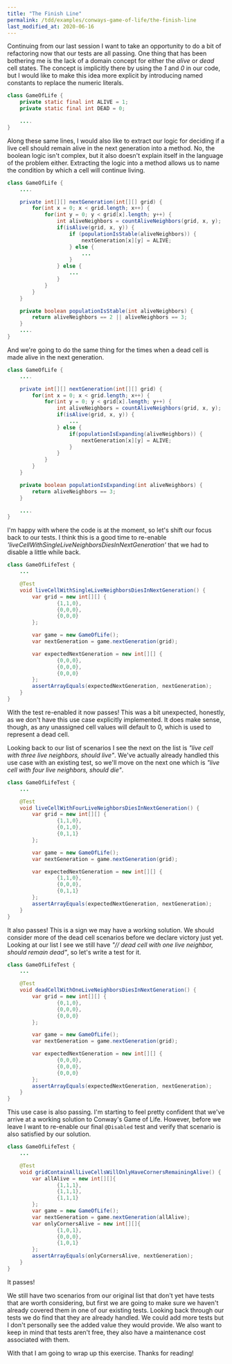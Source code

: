 ```yaml
---
title: "The Finish Line"
permalink: /tdd/examples/conways-game-of-life/the-finish-line
last_modified_at: 2020-06-16
---
```

Continuing from our last session I want to take an opportunity to do a bit of refactoring now that our tests are all
passing. One thing that has been bothering me is the lack of a domain concept for either the *alive* or *dead* cell
states. The concept is implicitly there by using the *1* and *0* in our code, but I would like to make this idea more
explicit by introducing named constants to replace the numeric literals.

```java
class GameOfLife {
    private static final int ALIVE = 1;
    private static final int DEAD = 0;

    ....
}
```
Along these same lines, I would also like to extract our logic for deciding if a live cell should remain alive in the
next generation into a method. No, the boolean logic isn't complex, but it also doesn't explain itself in the language
of the problem either. Extracting the logic into a method allows us to name the condition by which a cell will continue
living.

```java
class GameOfLife {
    ....

    private int[][] nextGeneration(int[][] grid) {
        for(int x = 0; x < grid.length; x++) {
            for(int y = 0; y < grid[x].length; y++) {
                int aliveNeighbors = countAliveNeighbors(grid, x, y);
                if(isAlive(grid, x, y)) {
                    if (populationIsStable(aliveNeighbors)) {
                        nextGeneration[x][y] = ALIVE;
                    } else {
                        ...
                    }
                } else {
                    ...
                }
            }
        }
    }

    private boolean populationIsStable(int aliveNeighbors) {
        return aliveNeighbors == 2 || aliveNeighbors == 3;
    }
    ....
}
```

And we're going to do the same thing for the times when a dead cell is made alive in the next generation.

```java
class GameOfLife {
    ....

    private int[][] nextGeneration(int[][] grid) {
        for(int x = 0; x < grid.length; x++) {
            for(int y = 0; y < grid[x].length; y++) {
                int aliveNeighbors = countAliveNeighbors(grid, x, y);
                if(isAlive(grid, x, y)) {
                    ...
                } else {
                    if(populationIsExpanding(aliveNeighbors)) {
                        nextGeneration[x][y] = ALIVE;
                    }
                }
            }
        }
    }

    private boolean populationIsExpanding(int aliveNeighbors) {
        return aliveNeighbors == 3;
    }

    ....
}
```

I'm happy with where the code is at the moment, so let's shift our focus back to our tests. I think this is a good time 
to re-enable *'liveCellWithSingleLiveNeighborsDiesInNextGeneration'* that we had to disable a little while back.

```java
class GameOfLifeTest {
    ...    

    @Test
    void liveCellWithSingleLiveNeighborsDiesInNextGeneration() {
        var grid = new int[][] {
                {1,1,0},
                {0,0,0},
                {0,0,0}
        };

        var game = new GameOfLife();
        var nextGeneration = game.nextGeneration(grid);

        var expectedNextGeneration = new int[][] {
                {0,0,0},
                {0,0,0},
                {0,0,0}
        };
        assertArrayEquals(expectedNextGeneration, nextGeneration);
    }
}
```

With the test re-enabled it now passes! This was a bit unexpected, honestly, as we don't have this use case explicitly 
implemented. It does make sense, though, as any unassigned cell values will default to 0, which is used to represent a 
dead cell.

Looking back to our list of scenarios I see the next on the list is *"live cell with three live neighbors, should live"*.
We've actually already handled this use case with an existing test, so we'll move on the next one which is
*"live cell with four live neighbors, should die"*.

```java
class GameOfLifeTest {
    ...

    @Test
    void liveCellWithFourLiveNeighborsDiesInNextGeneration() {
        var grid = new int[][] {
                {1,1,0},
                {0,1,0},
                {0,1,1}
        };

        var game = new GameOfLife();
        var nextGeneration = game.nextGeneration(grid);

        var expectedNextGeneration = new int[][] {
                {1,1,0},
                {0,0,0},
                {0,1,1}
        };
        assertArrayEquals(expectedNextGeneration, nextGeneration);
    }
}
```

It also passes! This is a sign we may have a working solution. We should consider more of the dead cell scenarios before
we declare victory just yet. Looking at our list I see we still have *"// dead cell with one live neighbor, should 
remain dead"*, so let's write a test for it.

```java
class GameOfLifeTest {
    ...

    @Test
    void deadCellWithOneLiveNeighborsDiesInNextGeneration() {
        var grid = new int[][] {
                {0,1,0},
                {0,0,0},
                {0,0,0}
        };

        var game = new GameOfLife();
        var nextGeneration = game.nextGeneration(grid);

        var expectedNextGeneration = new int[][] {
                {0,0,0},
                {0,0,0},
                {0,0,0}
        };
        assertArrayEquals(expectedNextGeneration, nextGeneration);
    }
}
```

This use case is also passing. I'm starting to feel pretty confident that we've arrive at a working solution to Conway's
Game of Life. However, before we leave I want to re-enable our final `@Disabled` test and verify that scenario is also
satisfied by our solution.

```java
class GameOfLifeTest {
    ...

    @Test
    void gridContainAllLiveCellsWillOnlyHaveCornersRemainingAlive() {
        var allAlive = new int[][]{
                {1,1,1},
                {1,1,1},
                {1,1,1}
        };
        var game = new GameOfLife();
        var nextGeneration = game.nextGeneration(allAlive);
        var onlyCornersAlive = new int[][]{
                {1,0,1},
                {0,0,0},
                {1,0,1}
        };
        assertArrayEquals(onlyCornersAlive, nextGeneration);
    }
}
```

It passes! 

We still have two scenarios from our original list that don't yet have tests that are worth considering, but first we are
going to make sure we haven't already covered them in one of our existing tests. Looking back through our tests we do
find that they are already handled. We could add more tests but I don't personally see the added value they would provide.
We also want to keep in mind that tests aren't free, they also have a maintenance cost associated with them.

With that I am going to wrap up this exercise. Thanks for reading!